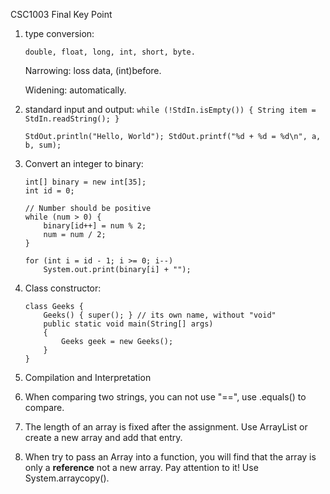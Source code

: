 CSC1003 Final Key Point

1. type conversion:

    ```double, float, long, int, short, byte.```

    Narrowing: loss data, (int)before.

    Widening: automatically.

2. standard input and output:
    ```while (!StdIn.isEmpty()) { String item = StdIn.readString(); }```

    ```StdOut.println("Hello, World"); StdOut.printf("%d + %d = %d\n", a, b, sum);```
3. Convert an integer to binary:
    ```
    int[] binary = new int[35];
    int id = 0;

    // Number should be positive
    while (num > 0) {
        binary[id++] = num % 2;
        num = num / 2;
    }

    for (int i = id - 1; i >= 0; i--)
        System.out.print(binary[i] + "");
    ```
4. Class constructor:
    ```
    class Geeks {
        Geeks() { super(); } // its own name, without "void"
        public static void main(String[] args)
        {
            Geeks geek = new Geeks();
        }
    }
    ```
5. Compilation and Interpretation

6. When comparing two strings, you can not use "==", use .equals() to compare.

7. The length of an array is fixed after the assignment. Use ArrayList or create a new array and add that entry.

8. When try to pass an Array into a function, you will find that the array is only a **reference** not a new array. 
Pay attention to it! Use System.arraycopy().